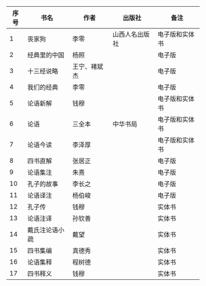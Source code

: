| 序号 | 书名 | 作者 | 出版社 | 备注 |
| --- | ---| ---| --- | --- |
| 1 | 丧家狗 | 李零 | 山西人名出版社 | 电子版和实体书 |
|2|经典里的中国|杨照| | 电子版|
|3|十三经说略| 王宁、褚斌杰 | | 电子版 |
|4|我们的经典|李零| |电子版|
|5|论语新解| 钱穆||电子版和实体书|
|6|论语|三全本|中华书局| 电子版和实体书|
|7|论语今读| 李泽厚| | 电子版和实体书|
|8|四书直解|张居正| |电子版|
|9|论语集注|朱熹| |电子版|
|10|孔子的故事|李长之| |电子版|
|11|论语译注|杨伯峻||电子版|
|12|孔子传|钱穆||实体书|
|13|论语注译|孙钦善| |实体书|
|14|戴氏注论语小疏| 戴望||实体书|
|15|四书集编|真德秀| | 实体书|
|16|论语集释|程树德| |实体书|
|17|四书释义|钱穆| |实体书|